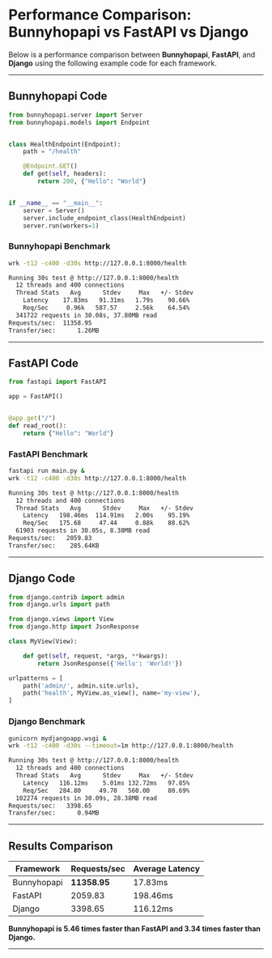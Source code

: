 # Performance Comparison: Bunnyhopapi vs FastAPI vs Django

Below is a performance comparison between **Bunnyhopapi**, **FastAPI**, and **Django** using the following example code for each framework.

---

## Bunnyhopapi Code

```python
from bunnyhopapi.server import Server
from bunnyhopapi.models import Endpoint


class HealthEndpoint(Endpoint):
    path = "/health"

    @Endpoint.GET()
    def get(self, headers):
        return 200, {"Hello": "World"}


if __name__ == "__main__":
    server = Server()
    server.include_endpoint_class(HealthEndpoint)
    server.run(workers=1)
```

### Bunnyhopapi Benchmark

```bash
wrk -t12 -c400 -d30s http://127.0.0.1:8000/health

Running 30s test @ http://127.0.0.1:8000/health
  12 threads and 400 connections
  Thread Stats   Avg      Stdev     Max   +/- Stdev
    Latency    17.83ms   91.31ms   1.79s    98.66%
    Req/Sec     0.96k   587.57     2.56k    64.54%
  341722 requests in 30.08s, 37.80MB read
Requests/sec:  11358.95
Transfer/sec:      1.26MB
```

---

## FastAPI Code

```python
from fastapi import FastAPI

app = FastAPI()


@app.get("/")
def read_root():
    return {"Hello": "World"}
```

### FastAPI Benchmark

```bash
fastapi run main.py &
wrk -t12 -c400 -d30s http://127.0.0.1:8000/health

Running 30s test @ http://127.0.0.1:8000/health
  12 threads and 400 connections
  Thread Stats   Avg      Stdev     Max   +/- Stdev
    Latency   198.46ms  114.91ms   2.00s    95.19%
    Req/Sec   175.68     47.44     0.88k    88.62%
  61903 requests in 30.05s, 8.38MB read
Requests/sec:   2059.83
Transfer/sec:    285.64KB
```

---

## Django Code

```python
from django.contrib import admin
from django.urls import path

from django.views import View
from django.http import JsonResponse

class MyView(View):

    def get(self, request, *args, **kwargs):
        return JsonResponse({'Hello': 'World!'})

urlpatterns = [
    path('admin/', admin.site.urls),
    path('health', MyView.as_view(), name='my-view'),
]
```

### Django Benchmark

```bash
gunicorn mydjangoapp.wsgi &
wrk -t12 -c400 -d30s --timeout=1m http://127.0.0.1:8000/health

Running 30s test @ http://127.0.0.1:8000/health
  12 threads and 400 connections
  Thread Stats   Avg      Stdev     Max   +/- Stdev
    Latency   116.12ms    5.01ms 132.72ms   97.85%
    Req/Sec   284.80     49.70   560.00     80.69%
  102274 requests in 30.09s, 28.38MB read
Requests/sec:   3398.65
Transfer/sec:      0.94MB
```

---

## Results Comparison

| Framework    | Requests/sec | Average Latency  |
|--------------|--------------|-------------------|
| Bunnyhopapi  | **11358.95** | 17.83ms          |
| FastAPI      | 2059.83      | 198.46ms         |
| Django       | 3398.65      | 116.12ms         |

**Bunnyhopapi is 5.46 times faster than FastAPI and 3.34 times faster than Django.**

---
